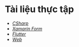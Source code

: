 # Tài liệu thực tập
 - [*CSharp*](https://github.com/LyVanBong/Internship/blob/main/CSharp/Exercise.md)
 - [*Xamarin Form*](https://github.com/LyVanBong/Internship/blob/main/xamarin-forms/Xamarin-Form.md)
 - [*Flutter*](https://github.com/LyVanBong/Internship/blob/main/flutter/Flutter.md)
 - [*Web*](https://github.com/LyVanBong/Internship/blob/main/web/README.md)
